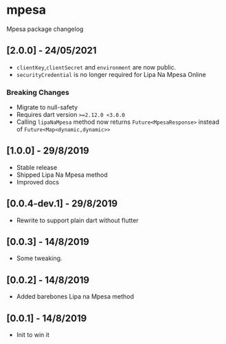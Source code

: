 # mpesa

Mpesa package changelog

## [2.0.0] - 24/05/2021

* `clientKey`,`clientSecret` and `environment` are now public.
* `securityCredential` is no longer required for Lipa Na Mpesa Online

### Breaking Changes

* Migrate to null-safety
* Requires dart version `>=2.12.0 <3.0.0`
* Calling `lipaNaMpesa` method now returns `Future<MpesaResponse>` instead of `Future<Map<dynamic,dynamic>>`
  
## [1.0.0] - 29/8/2019

* Stable release
* Shipped Lipa Na Mpesa method
* Improved docs

## [0.0.4-dev.1] - 29/8/2019

* Rewrite to support plain dart without flutter

## [0.0.3] - 14/8/2019

* Some tweaking.

## [0.0.2] - 14/8/2019

* Added barebones Lipa na Mpesa method

## [0.0.1] - 14/8/2019

* Init to win it
